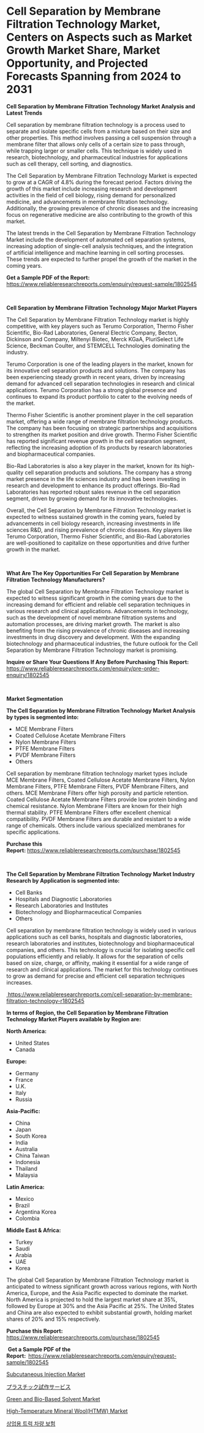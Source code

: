 <p><h1>Cell Separation by Membrane Filtration Technology Market, Centers on Aspects such as Market Growth Market Share, Market Opportunity, and Projected Forecasts Spanning from 2024 to 2031</h1></p><p><strong>Cell Separation by Membrane Filtration Technology Market Analysis and Latest Trends</strong></p>
<p><p>Cell separation by membrane filtration technology is a process used to separate and isolate specific cells from a mixture based on their size and other properties. This method involves passing a cell suspension through a membrane filter that allows only cells of a certain size to pass through, while trapping larger or smaller cells. This technique is widely used in research, biotechnology, and pharmaceutical industries for applications such as cell therapy, cell sorting, and diagnostics.</p><p>The Cell Separation by Membrane Filtration Technology Market is expected to grow at a CAGR of 4.8% during the forecast period. Factors driving the growth of this market include increasing research and development activities in the field of cell biology, rising demand for personalized medicine, and advancements in membrane filtration technology. Additionally, the growing prevalence of chronic diseases and the increasing focus on regenerative medicine are also contributing to the growth of this market.</p><p>The latest trends in the Cell Separation by Membrane Filtration Technology Market include the development of automated cell separation systems, increasing adoption of single-cell analysis techniques, and the integration of artificial intelligence and machine learning in cell sorting processes. These trends are expected to further propel the growth of the market in the coming years.</p></p>
<p><strong>Get a Sample PDF of the Report:&nbsp;</strong> <a href="https://www.reliableresearchreports.com/enquiry/request-sample/1802545">https://www.reliableresearchreports.com/enquiry/request-sample/1802545</a></p>
<p>&nbsp;</p>
<p><strong>Cell Separation by Membrane Filtration Technology Major Market Players</strong></p>
<p><p>The Cell Separation by Membrane Filtration Technology market is highly competitive, with key players such as Terumo Corporation, Thermo Fisher Scientific, Bio-Rad Laboratories, General Electric Company, Becton, Dickinson and Company, Miltenyi Biotec, Merck KGaA, PluriSelect Life Science, Beckman Coulter, and STEMCELL Technologies dominating the industry.</p><p>Terumo Corporation is one of the leading players in the market, known for its innovative cell separation products and solutions. The company has been experiencing steady growth in recent years, driven by increasing demand for advanced cell separation technologies in research and clinical applications. Terumo Corporation has a strong global presence and continues to expand its product portfolio to cater to the evolving needs of the market.</p><p>Thermo Fisher Scientific is another prominent player in the cell separation market, offering a wide range of membrane filtration technology products. The company has been focusing on strategic partnerships and acquisitions to strengthen its market position and drive growth. Thermo Fisher Scientific has reported significant revenue growth in the cell separation segment, reflecting the increasing adoption of its products by research laboratories and biopharmaceutical companies.</p><p>Bio-Rad Laboratories is also a key player in the market, known for its high-quality cell separation products and solutions. The company has a strong market presence in the life sciences industry and has been investing in research and development to enhance its product offerings. Bio-Rad Laboratories has reported robust sales revenue in the cell separation segment, driven by growing demand for its innovative technologies.</p><p>Overall, the Cell Separation by Membrane Filtration Technology market is expected to witness sustained growth in the coming years, fueled by advancements in cell biology research, increasing investments in life sciences R&D, and rising prevalence of chronic diseases. Key players like Terumo Corporation, Thermo Fisher Scientific, and Bio-Rad Laboratories are well-positioned to capitalize on these opportunities and drive further growth in the market.</p></p>
<p>&nbsp;</p>
<p><strong>What Are The Key Opportunities For Cell Separation by Membrane Filtration Technology Manufacturers?</strong></p>
<p><p>The global Cell Separation by Membrane Filtration Technology market is expected to witness significant growth in the coming years due to the increasing demand for efficient and reliable cell separation techniques in various research and clinical applications. Advancements in technology, such as the development of novel membrane filtration systems and automation processes, are driving market growth. The market is also benefiting from the rising prevalence of chronic diseases and increasing investments in drug discovery and development. With the expanding biotechnology and pharmaceutical industries, the future outlook for the Cell Separation by Membrane Filtration Technology market is promising.</p></p>
<p><strong>Inquire or Share Your Questions If Any Before Purchasing This Report:</strong> <a href="https://www.reliableresearchreports.com/enquiry/pre-order-enquiry/1802545">https://www.reliableresearchreports.com/enquiry/pre-order-enquiry/1802545</a></p>
<p>&nbsp;</p>
<p><strong>Market Segmentation</strong></p>
<p><strong>The Cell Separation by Membrane Filtration Technology Market Analysis by types is segmented into:</strong></p>
<p><ul><li>MCE Membrane Filters</li><li>Coated Cellulose Acetate Membrane Filters</li><li>Nylon Membrane Filters</li><li>PTFE Membrane Filters</li><li>PVDF Membrane Filters</li><li>Others</li></ul></p>
<p><p>Cell separation by membrane filtration technology market types include MCE Membrane Filters, Coated Cellulose Acetate Membrane Filters, Nylon Membrane Filters, PTFE Membrane Filters, PVDF Membrane Filters, and others. MCE Membrane Filters offer high porosity and particle retention. Coated Cellulose Acetate Membrane Filters provide low protein binding and chemical resistance. Nylon Membrane Filters are known for their high thermal stability. PTFE Membrane Filters offer excellent chemical compatibility. PVDF Membrane Filters are durable and resistant to a wide range of chemicals. Others include various specialized membranes for specific applications.</p></p>
<p><strong>Purchase this Report:&nbsp;</strong><a href="https://www.reliableresearchreports.com/purchase/1802545">https://www.reliableresearchreports.com/purchase/1802545</a></p>
<p>&nbsp;</p>
<p><strong>The Cell Separation by Membrane Filtration Technology Market Industry Research by Application is segmented into:</strong></p>
<p><ul><li>Cell Banks</li><li>Hospitals and Diagnostic Laboratories</li><li>Research Laboratories and Institutes</li><li>Biotechnology and Biopharmaceutical Companies</li><li>Others</li></ul></p>
<p><p>Cell separation by membrane filtration technology is widely used in various applications such as cell banks, hospitals and diagnostic laboratories, research laboratories and institutes, biotechnology and biopharmaceutical companies, and others. This technology is crucial for isolating specific cell populations efficiently and reliably. It allows for the separation of cells based on size, charge, or affinity, making it essential for a wide range of research and clinical applications. The market for this technology continues to grow as demand for precise and efficient cell separation techniques increases.</p></p>
<p><a href="https://www.reliableresearchreports.com/cell-separation-by-membrane-filtration-technology-r1802545">&nbsp;https://www.reliableresearchreports.com/cell-separation-by-membrane-filtration-technology-r1802545</a></p>
<p><strong>In terms of Region, the Cell Separation by Membrane Filtration Technology Market Players available by Region are:</strong></p>
<p>
    <p> <strong> North America: </strong>
        <ul>
            <li>United States</li>
            <li>Canada</li>
        </ul>
        </p> 
    <p> <strong> Europe: </strong>
        <ul>
            <li>Germany</li>
            <li>France</li>
            <li>U.K.</li>
            <li>Italy</li>
            <li>Russia</li>
        </ul>
        </p> 
    <p> <strong> Asia-Pacific: </strong>
        <ul>
            <li>China</li>
            <li>Japan</li>
            <li>South Korea</li>
            <li>India</li>
            <li>Australia</li>
            <li>China Taiwan</li>
            <li>Indonesia</li>
            <li>Thailand</li>
            <li>Malaysia</li>
        </ul>
        </p> 
    <p> <strong> Latin America: </strong>
        <ul>
            <li>Mexico</li>
            <li>Brazil</li>
            <li>Argentina Korea</li>
            <li>Colombia</li>
        </ul>
        </p> 
    <p> <strong> Middle East & Africa: </strong>
        <ul>
            <li>Turkey</li>
            <li>Saudi</li>
            <li>Arabia</li>
            <li>UAE</li>
            <li>Korea</li>
        </ul>
    </p>
    </p>
<p><p>The global Cell Separation by Membrane Filtration Technology market is anticipated to witness significant growth across various regions, with North America, Europe, and the Asia Pacific expected to dominate the market. North America is projected to hold the largest market share at 35%, followed by Europe at 30% and the Asia Pacific at 25%. The United States and China are also expected to exhibit substantial growth, holding market shares of 20% and 15% respectively.</p></p>
<p><strong>Purchase this Report: </strong><a href="https://www.reliableresearchreports.com/purchase/1802545">https://www.reliableresearchreports.com/purchase/1802545</a></p>
<p>&nbsp;<strong>Get a Sample PDF of the Report:&nbsp;&nbsp;</strong><a href="https://www.reliableresearchreports.com/enquiry/request-sample/1802545">https://www.reliableresearchreports.com/enquiry/request-sample/1802545</a></p>
<p><strong></strong></p>
<p><p><a href="https://github.com/abdelrhmankishk22/Market-Research-Report-List-4/blob/main/subcutaneous-injection-market.md">Subcutaneous Injection Market</a></p><p><a href="https://github.com/andym141978/Market-Research-Report-List-1/blob/main/958826746835.md">プラスチック試作サービス</a></p><p><a href="https://issuu.com/reportprime-2/docs/green-and-bio-based-solvent-market-size-2030.pptx">Green and Bio-Based Solvent Market</a></p><p><a href="https://issuu.com/reportprime-2/docs/high-temperature-mineral-woolhtmw-market-size-2030">High-Temperature Mineral Wool(HTMW) Market</a></p><p><a href="https://github.com/vsckjg50460/Market-Research-Report-List-2/blob/main/756059942701.md">상업용 트럭 차량 보험</a></p></p>